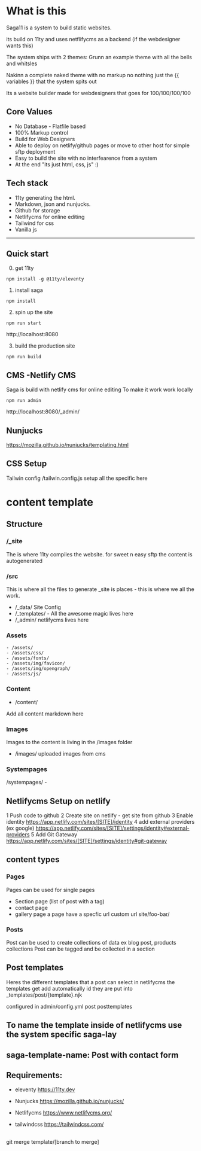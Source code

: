 # What is this

Saga11 is a system to build static websites.

its build on 11ty and uses netflifycms as a backend (if the webdesigner wants this)

The system ships with 2 themes:
Grunn an example theme with all the bells and whitsles

Nakinn a complete naked theme with no markup no nothing just the {{ variables }} that the system spits out

Its a website builder made for webdesigners that goes for 100/100/100/100

## Core Values

- No Database - Flatfile based
- 100% Markup control
- Build for Web Designers
- Able to deploy on netlify/github pages or move to other host for simple sftp deployment
- Easy to build the site with no interfearence from a system
- At the end "its just html, css, js" :)

## Tech stack

- 11ty generating the html.
- Markdown, json and nunjucks.
- Github for storage
- Netlifycms for online editing
- Tailwind for css
- Vanilla js

---

## Quick start

0. get 11ty

```
npm install -g @11ty/eleventy
```

1. install saga

```
npm install
```

2. spin up the site

```
npm run start
```

http://localhost:8080

3. build the production site

```
npm run build
```

## CMS -Netlify CMS

Saga is build with netlify cms for online editing
To make it work work locally

```
npm run admin
```

http://localhost:8080/\_admin/

## Nunjucks

https://mozilla.github.io/nunjucks/templating.html

## CSS Setup

Tailwin config
/tailwin.config.js setup all the specific here

# content template

## Structure

### /\_site

The is where 11ty compiles the website.
for sweet n easy sftp
the content is autogenerated

### /src

This is where all the files to generate \_site is places - this is where we all the work.

- /\_data/ Site Config
- /\_templates/ - All the awesome magic lives here
- /\_admin/ netlifycms lives here

### Assets

```
- /assets/
- /assets/css/
- /assets/fonts/
- /assets/img/favicon/
- /assets/img/opengraph/
- /assets/js/
```

### Content

- /content/

Add all content markdown here

### Images

Images to the content is living in the /images folder

- /images/ uploaded images from cms

### Systempages

/systempages/ -

## Netlifycms Setup on netlify

1 Push code to github
2 Create site on netlify - get site from github
3 Enable identity https://app.netlify.com/sites/[SITE]/identity
4 add external providers (ex google)
https://app.netlify.com/sites/[SITE]/settings/identity#external-providers
5 Add Git Gateway
https://app.netlify.com/sites/[SITE]/settings/identity#git-gateway

## content types

### Pages

Pages can be used for single pages

- Section page (list of post with a tag)
- contact page
- gallery page
  a page have a specfic url custom url site/foo-bar/

### Posts

Post can be used to create collections of data
ex blog post, products collections
Post can be tagged and be collected in a section

## Post templates

Heres the different templates that a post can select in netlifycms
the templates get add automatically id they are put into \_templates/post/{template}.njk

configured in admin/config.yml
post posttemplates

## To name the template inside of netlifycms use the system specific saga-lay

## saga-template-name: Post with contact form

## Requirements:

- eleventy https://11ty.dev
- Nunjucks https://mozilla.github.io/nunjucks/
- Netlifycms https://www.netlifycms.org/

- tailwindcss https://tailwindcss.com/

##

git merge template/[branch to merge]
